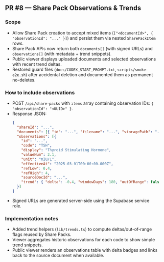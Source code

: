 ## PR #8 — Share Pack Observations & Trends

### Scope
- Allow Share Pack creation to accept mixed items (`["<documentId>", { "observationId": "..." }]`) and persist them via nested `SharePackItem` rows.
- Share Pack APIs now return both `documents[]` (with signed URLs) and `observations[]` (with metadata + trend snippets).
- Public viewer displays uploaded documents and selected observations with recent trend deltas.
- Restored guard files (`docs/CODEX_START_PROMPT.txt`, `scripts/smoke-e2e.sh`) after accidental deletion and documented them as permanent no-deletes.

### How to include observations
- POST `/api/share-packs` with `items` array containing observation IDs: `{ "observationId": "<UUID>" }`.
- Response JSON:
  ```json
  {
    "shareId": "...",
    "documents": [{ "id": "...", "filename": "...", "storagePath": "...", "signedUrl": "..." }],
    "observations": [{
      "id": "...",
      "code": "TSH",
      "display": "Thyroid Stimulating Hormone",
      "valueNum": 2.1,
      "unit": "mIU/L",
      "effectiveAt": "2025-03-01T00:00:00.000Z",
      "refLow": 0.4,
      "refHigh": 4,
      "sourceDocId": "...",
      "trend": { "delta": -0.4, "windowDays": 180, "outOfRange": false }
    }]
  }
  ```
- Signed URLs are generated server-side using the Supabase service role.

### Implementation notes
- Added trend helpers (`lib/trends.ts`) to compute deltas/out-of-range flags reused by Share Packs.
- Viewer aggregates historic observations for each code to show simple trend snippets.
- Public viewer renders an observations table with delta badges and links back to the source document when available.
